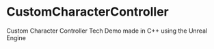 # CustomCharacterController
Custom Character Controller Tech Demo made in C++ using the Unreal Engine
